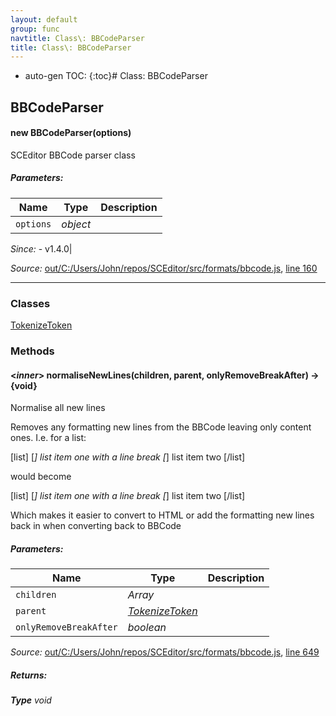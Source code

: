 ```yaml
---
layout: default
group: func
navtitle: Class\: BBCodeParser
title: Class\: BBCodeParser
---
```

* auto-gen TOC:
{:toc}# Class: BBCodeParser

## BBCodeParser

#### new BBCodeParser(options)

SCEditor BBCode parser class

##### Parameters:

|Name|Type|Description|
|----|----|-----------|
|`options`|*object*||

*Since:*
    - v1.4.0|

*Source:*
[out/C:/Users/John/repos/SCEditor/src/formats/bbcode.js](out/C:/Users/John/repos/SCEditor/src/formats/bbcode.js), [line 160](out/C:/Users/John/repos/SCEditor/src/formats/bbcode.js#L160)

---------------

### Classes
[TokenizeToken](BBCodeParser_TokenizeToken.md)

### Methods

#### <_inner_> normaliseNewLines(children, parent, onlyRemoveBreakAfter) &rarr; {void}

Normalise all new lines

Removes any formatting new lines from the BBCode
leaving only content ones. I.e. for a list:

[list]
[*] list item one
with a line break
[*] list item two
[/list]

would become

[list] [*] list item one
with a line break [*] list item two [/list]

Which makes it easier to convert to HTML or add
the formatting new lines back in when converting
back to BBCode

##### Parameters:

|Name|Type|Description|
|----|----|-----------|
|`children`|*Array*||
|`parent`|*[TokenizeToken](TokenizeToken.md)*||
|`onlyRemoveBreakAfter`|*boolean*||

*Source:*
[out/C:/Users/John/repos/SCEditor/src/formats/bbcode.js](out/C:/Users/John/repos/SCEditor/src/formats/bbcode.js), [line 649](out/C:/Users/John/repos/SCEditor/src/formats/bbcode.js#L649)

##### Returns:

_**Type**_
    *void*